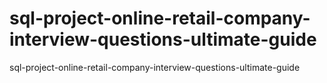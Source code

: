 # sql-project-online-retail-company-interview-questions-ultimate-guide
sql-project-online-retail-company-interview-questions-ultimate-guide
